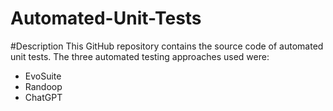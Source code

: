 # Automated-Unit-Tests

#Description
This GitHub repository contains the source code of automated unit tests. 
The three automated testing approaches used were:
- EvoSuite
- Randoop
- ChatGPT
